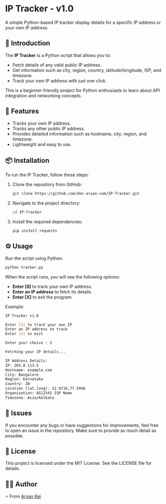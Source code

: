 # IP Tracker - v1.0

A simple Python-based IP tracker display details for a specific IP address or your own IP address.


## 📖 Introduction

The **IP Tracker** is a Python script that allows you to:

*   Fetch details of any valid public IP address.
*   Get information such as city, region, country, latitude/longitude, ISP, and timezone.
*   Track your own IP address with just one click.

This is a beginner-friendly project for Python enthusiasts to learn about API integration and networking concepts.


## 🚀 Features

*   Tracks your own IP address.
*   Tracks any other public IP address.
*   Provides detailed information such as hostname, city, region, and timezone.
*   Lightweight and easy to use.

## 📦 Installation

To run the IP Tracker, follow these steps:

1.  Clone the repository from GitHub:
    
    ```bash
    git clone https://github.com/dev-aryan-com/IP-Tracker.git
    ```
    
2.  Navigate to the project directory:
    
    ```bash
    cd IP-Tracker
    ```
    
3.  Install the required dependencies:
    
    ```bash
    pip install requests
    ```

    
## ⚙️ Usage

Run the script using Python:

```bash
python tracker.py
```

When the script runs, you will see the following options:

*   **Enter \[S\]** to track your own IP address.
*   **Enter an IP address** to fetch its details.
*   **Enter \[X\]** to exit the program.

Example:

```bash
IP Tracker v1.0

Enter [S] to track your own IP
Enter an IP address to track
Enter [X] to exit

Enter your choice : S

Fetching your IP details...

IP Address Details:
IP: 203.0.113.5
Hostname: example.com
City: Bangalore
Region: Karnataka
Country: IN
Location (lat,long): 12.9716,77.5946
Organization: AS12345 ISP Name
Timezone: Asia/Kolkata
```

## 🐞 Issues

If you encounter any bugs or have suggestions for improvements, feel free to open an issue in the repository. Make sure to provide as much detail as possible.

## 📜 License

This project is licensed under the MIT License. See the LICENSE file for details.

## 👨‍💻 Author

⭐️ From [Aryan Raj](https://github.com/dev-aryan-com)
